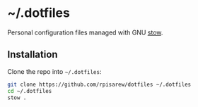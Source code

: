 # ~/.dotfiles

Personal configuration files managed with GNU [stow](https://www.gnu.org/software/stow/).  

## Installation

Clone the repo into `~/.dotfiles`:

```sh
git clone https://github.com/rpisarew/dotfiles ~/.dotfiles
cd ~/.dotfiles
stow .
